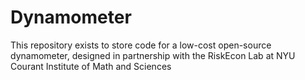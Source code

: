 # Dynamometer
This repository exists to store code for a low-cost open-source dynamometer, designed in partnership with the RiskEcon Lab at NYU Courant Institute of Math and Sciences
